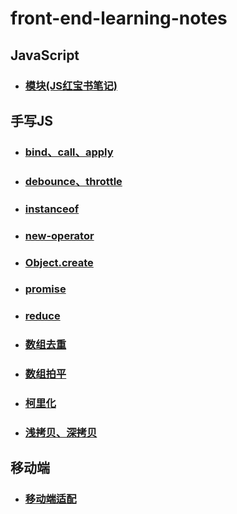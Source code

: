 # front-end-learning-notes 

## JavaScript 

- ### [模块(JS红宝书笔记)](./markdown/JavaScript/模块(JS红宝书笔记).md)

## 手写JS 

- ### [bind、call、apply](./markdown/手写JS/bind、call、apply.md)

- ### [debounce、throttle](./markdown/手写JS/debounce、throttle.md)

- ### [instanceof](./markdown/手写JS/instanceof.md)

- ### [new-operator](./markdown/手写JS/new-operator.md)

- ### [Object.create](./markdown/手写JS/Object.create.md)

- ### [promise](./markdown/手写JS/promise.md)

- ### [reduce](./markdown/手写JS/reduce.md)

- ### [数组去重](./markdown/手写JS/数组去重.md)

- ### [数组拍平](./markdown/手写JS/数组拍平.md)

- ### [柯里化](./markdown/手写JS/柯里化.md)

- ### [浅拷贝、深拷贝](./markdown/手写JS/浅拷贝、深拷贝.md)

## 移动端 

- ### [移动端适配](./markdown/移动端/移动端适配.md)

